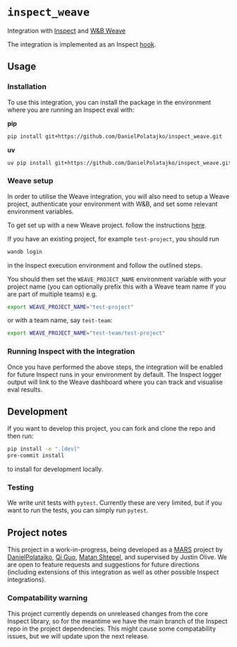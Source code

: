 # `inspect_weave`
Integration with [Inspect](https://inspect.aisi.org.uk/) and [W&amp;B Weave](https://weave-docs.wandb.ai/)

The integration is implemented as an Inspect [hook](https://inspect.aisi.org.uk/extensions.html#hooks).

## Usage

### Installation

To use this integration, you can install the package in the environment where you are running an Inspect eval with:

__pip__
```bash
pip install git+https://github.com/DanielPolatajko/inspect_weave.git
```

__uv__
```bash
uv pip install git+https://github.com/DanielPolatajko/inspect_weave.git
```

### Weave setup

In order to utilise the Weave integration, you will also need to setup a Weave project, authenticate your environment with W&B, and set some relevant environment variables.

To get set up with a new Weave project. follow the instructions [here](https://weave-docs.wandb.ai/).

If you have an existing project, for example `test-project`, you should run 

```bash
wandb login
```

in the Inspect execution environment and follow the outlined steps.

You should then set the `WEAVE_PROJECT_NAME` environment variable with your project name (you can optionally prefix this with a Weave team name if you are part of multiple teams) e.g.

```bash
export WEAVE_PROJECT_NAME="test-project"
```

or with a team name, say `test-team`:

```bash
export WEAVE_PROJECT_NAME="test-team/test-project"
```

### Running Inspect with the integration

Once you have performed the above steps, the integration will be enabled for future Inspect runs in your environment by default. The Inspect logger output will link to the Weave dashboard where you can track and visualise eval results.


## Development

If you want to develop this project, you can fork and clone the repo and then run:

```bash
pip install -e ".[dev]"
pre-commit install
```

to install for development locally.

### Testing

We write unit tests with `pytest`. Currently these are very limited, but if you want to run the tests, you can simply run `pytest`.

## Project notes

This project in a work-in-progress, being developed as a [MARS](https://www.cambridgeaisafety.org/mars) project by [DanielPolatajko](https://github.com/DanielPolatajko), [Qi Guo](https://github.com/Esther-Guo), [Matan Shtepel](https://github.com/GnarlyMshtep), and supervised by Justin Olive. We are open to feature requests and suggestions for future directions (including extensions of this integration as well as other possible Inspect integrations).

### Compatability warning

This project currently depends on unreleased changes from the core Inspect library, so for the meantime we have the main branch of the Inspect repo in the project dependencies. This might cause some compatability issues, but we will update upon the next release.
